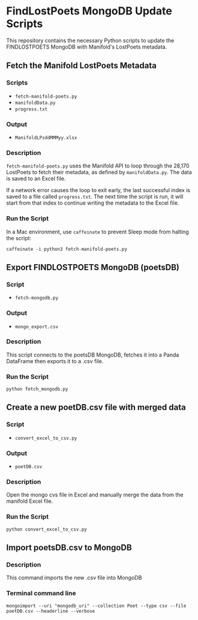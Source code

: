 # FindLostPoets MongoDB Update Scripts

This repository contains the necessary Python scripts to update the FINDLOSTPOETS MongoDB with Manifold's LostPoets metadata.

## Fetch the Manifold LostPoets Metadata

### Scripts
- `fetch-manifold-poets.py`
- `manifoldData.py`
- `progress.txt`

### Output
- `ManifoldLPsddMMMyy.xlsx`

### Description
`fetch-manifold-poets.py` uses the Manifold API to loop through the 28,170 LostPoets to fetch their metadata, as defined by `manifoldData.py`. The data is saved to an Excel file.

If a network error causes the loop to exit early, the last successful index is saved to a file called `progress.txt`. The next time the script is run, it will start from that index to continue writing the metadata to the Excel file.

### Run the Script
In a Mac environment, use `caffeinate` to prevent Sleep mode from halting the script:

`caffeinate -i python3 fetch-manifold-poets.py`

## Export FINDLOSTPOETS MongoDB (poetsDB)
 
### Script
- `fetch-mongodb.py`

### Output
- `mongo_export.csv`

### Description
This script connects to the poetsDB MongoDB, fetches it into a Panda DataFrame then exports it to a .csv file. 

### Run the Script
`python fetch_mongodb.py`

## Create a new poetDB.csv file with merged data 

### Script
- `convert_excel_to_csv.py`
### Output
- `poetDB.csv`

### Description
Open the mongo cvs file in Excel and manually merge the data from the manifold Excel file.

### Run the Script
`python convert_excel_to_csv.py`

## Import poetsDB.csv to MongoDB

### Description
This command imports the new .csv file into MongoDB

### Terminal command line
`mongoimport --uri "mongodb_uri" --collection Poet --type csv --file poetDB.csv --headerline --verbose`
